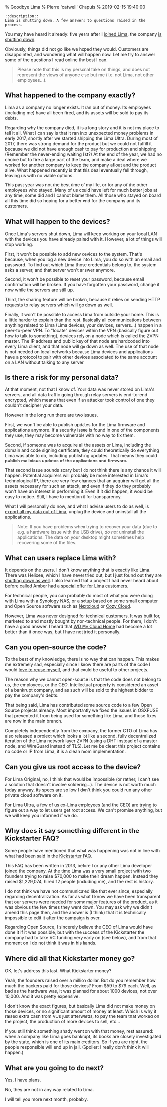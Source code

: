 % Goodbye Lima
% Pierre 'catwell' Chapuis
% 2019-02-15 19:40:00

    ::description::
    Lima is shutting down. A few answers to questions raised in the process.

You may have heard it already: five years after I [joined Lima](https://blog.separateconcerns.com/2013-12-12-infinity-beyond.html), the company [is shutting down](https://medium.com/@MeetLima/this-time-its-goodbye-5573a97be7d4).

Obviously, things did not go like we hoped they would. Customers are disappointed, and wondering what will happen now. Let me try to answer some of the questions I read online the best I can.

> Please note that this is my personal take on things, and does not represent the views of anyone else but me (i.e. not Lima, not other employees...).

## What happened to the company exactly?

Lima as a company no longer exists. It ran out of money. Its employees (including me) have all been fired, and its assets will be sold to pay its debts.

Regarding why the company died, it is a long story and it is not my place to tell it all. What I can say is that it ran into unexpected money problems in early 2017, shortly after we started shipping the Lima Ultra. During most of 2017, there was strong demand for the product but we could not fulfill it because we did not have enough cash to pay for production and shipping (Remember the never-ending waiting list?) At the end of the year, we had no choice but to fire a large part of the team, and make a deal where we worked for another company to keep the company afloat and the product alive. What happened recently is that this deal eventually fell through, leaving us with no viable options.

This past year was not the best time of my life, or for any of the other employees who stayed. Many of us could have left for much better jobs at any time, some did and I cannot blame them. All those who stayed on board all this time did so hoping for a better end for the company and its customers.

## What will happen to the devices?

Once Lima's servers shut down, Lima will keep working on your local LAN with the devices you have already paired with it. However, a lot of things will stop working.

First, it won't be possible to add new devices to the system. That's because, when you log a new device into Lima, you do so with an email and password. To find out which Lima those credentials belong to, the system asks a server, and that server won't answer anymore.

Second, it won't be possible to reset your password, because email confirmation will be broken. If you have forgotten your password, change it now while the servers are still up.

Third, the sharing feature will be broken, because it relies on sending HTTP requests to relay servers which will go down as well.

Finally, it won't be possible to access Lima from outside your home. This is a little harder to explain than the rest. Basically all communications between anything related to Lima (Lima devices, your devices, servers...) happen in a peer-to-peer VPN. To "locate" devices within the VPN (basically figure out how to talk to something), devices rely on a node which is called the ZVPN master. The IP address and public key of that node are hardcoded into every Lima client, and that node will go down as well. The use of that node is not needed on local networks because Lima devices and applications have a protocol to pair with other devices associated to the same account on a LAN without talking to any server.

## Is there a risk for my personal data?

At that moment, not that I know of. Your data was never stored on Lima's servers, and all data traffic going through relay servers is end-to-end encrypted, which means that even if an attacker took control of one they couldn't decipher your data.

However in the long run there are two issues.

First, we won't be able to publish updates for the Lima firmware and applications anymore. If a security issue is found in one of the components they use, they may become vulnerable with no way to fix them.

Second, if someone was to acquire all the assets or Lima, including the domain and code signing certificate, they could theoretically do everything Lima was able to do, including publishing updates. That means they could publish malicious updates of the applications and firmware.

That second issue sounds scary but I do not think there is any chance it will happen. Potential acquirers will probably be more interested in Lima's technological IP, there are very few chances that an acquirer will get all the assets necessary for such an attack, and even if they do they probably won't have an interest in performing it. Even if it did happen, it would be easy to notice. Still, I have to mention it for transparency.

What I will personally do now, and what I advise users to do as well, is [export all my data out of Lima](https://lima.gitbook.io/support), unplug the device and uninstall all the applications.

> Note: If you have problems when trying to recover your data (due to e.g. a hardware issue with the USB drive), *do not* uninstall the applications. The data on your desktop might sometimes help recovering some of the files.

## What can users replace Lima with?

It depends on the users. I don't know anything that is exactly like Lima. There was Helixee, which I have never tried out, but I just found out they are [shutting down as well](http://www.helixee.me/end-of-adventure/). I also learned that a project I had never heard about before called Amber had a [special offer for Lima customers](https://www.myamberlife.com/news/an-open-letter-to-lima-customers/).

For technical people, you can probably do most of what you were doing with Lima with a Synology NAS, or a setup based on some small computer and Open Source software such as [Nextcloud](https://nextcloud.com) or [Cozy Cloud](https://cozy.io).

However, Lima was never designed for technical customers. It was built for, marketed to and mostly bought by non-technical people. For them, I don't have a good answer. I heard that [WD My Cloud Home](https://mycloud.com) had become a lot better than it once was, but I have not tried it personally.

## Can you open-source the code?

To the best of my knowledge, there is no way that can happen. This makes me extremely sad, especially since I know there are parts of the code I would [love to reuse myself](http://lua-users.org/lists/lua-l/2018-11/msg00418.html), and that could be useful to other projects.

The reason why we cannot open-source is that the code does not belong to us, the employees, or the CEO. Intellectual property is considered an asset of a bankrupt company, and as such will be sold to the highest bidder to pay the company's debts.

That being said, Lima has contributed some source code to a few Open Source projects already. Most importantly we fixed the issues in OSXFUSE that prevented it from being used for something like Lima, and those fixes are now in the main branch.

Completely independently from the company, the former CTO of Lima has also released [a project](https://github.com/gawen/wirehub) which looks a lot like a second, fully decentralized iteration of the Lima network layer ZVPN (using a DHT instead of a master node, and WireGuard instead of TLS). Let me be clear: this project contains no code or IP from Lima, it is a clean room implementation.

## Can you give us root access to the device?

For Lima Original, no, I think that would be impossible (or rather, I can't see a solution that doesn't involve soldering...). The device is not worth much today anyway, its specs are so low I don't think you could run any other private cloud software on it.

For Lima Ultra, a few of us ex-Lima employees (and the CEO) are trying to figure out a way to let users get root access. We can't promise anything, but we will keep you informed if we do.

## Why does it say something different in the Kickstarter FAQ?

Some people have mentioned that what was happening was not in line with what had been said in the [Kickstarter FAQ](https://www.kickstarter.com/projects/cloud-guys/plug-the-brain-of-your-devices/faqs#project_faq_62443).

This FAQ has been written in 2013, before I or any other Lima developer joined the company. At the time Lima was a very small project with two founders trying to raise $70,000 to make their dream happen. Instead they raised $1,229,074, hired 12 people (including me), and the rest is history.

I do not think we have not communicated like that ever since, especially regarding decentralization. As far as what I know we have been transparent that our servers were needed for some major features of the product, as it was obvious the few times they went down. You may ask why we didn't amend this page then, and the answer is (I think) that it is technically impossible to edit it after the campaign is over.

Regarding Open Source, I sincerely believe the CEO of Lima would have done it if it was possible, but with the success of the Kickstarter the company had to take VC funding very early on (see below), and from that moment on I do not think it was in his hands.

## Where did all that Kickstarter money go?

OK, let's address this last. What Kickstarter money?

Yeah, the founders raised over a million dollar. But do you remember how much the backers paid for those devices? From $59 to $79 each. Well, as bad as the hardware was, it was planned for about 1000 devices, not over 10,000. And it was pretty expensive.

I don't know the exact figures, but basically Lima did not make money on those devices, or no significant amount of money at least. Which is why it raised extra cash from VCs just afterwards, to pay the team that worked on the project, the production of more devices to sell, etc...

If you still think something shady went on with that money, rest assured: when a company like Lima goes bankrupt, its books are closely investigated by the state, which is one of its main creditors. So if you are right, the people responsible will end up in jail. (Spoiler: I really don't think it will happen.)

## What are you going to do next?

Yes, I have plans.

No, they are not in any way related to Lima.

I will tell you more next month, probably.
